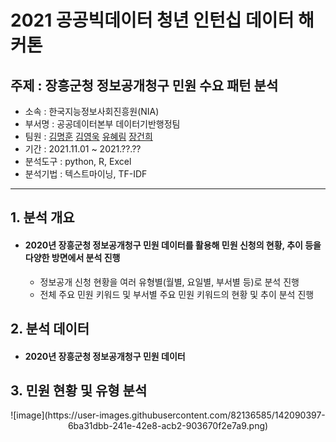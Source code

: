 # 2021 공공빅데이터 청년 인턴십 데이터 해커톤
주제 : 장흥군청 정보공개청구 민원 수요 패턴 분석
-------------
* 소속 : 한국지능정보사회진흥원(NIA)
* 부서명 : 공공데이터본부 데이터기반행정팀 
* 팀원 : [김명훈](https://github.com/minghoona) [김영욱](https://github.com/kjfms) [유혜림](https://github.com/YuHyeRim) [장건희](https://github.com/kuma987)
* 기간 : 2021.11.01 ~ 2021.??.??
* 분석도구 : python, R, Excel
* 분석기법 : 텍스트마이닝, TF-IDF

* * *

## 1. 분석 개요
- #### 2020년 장흥군청 정보공개청구 민원 데이터를 활용해 민원 신청의 현황, 추이 등을 다양한 방면에서 분석 진행
  - 정보공개 신청 현황을 여러 유형별(월별, 요일별, 부서별 등)로 분석 진행
  - 전체 주요 민원 키워드 및 부서별 주요 민원 키워드의 현황 및 추이 분석 진행 

## 2. 분석 데이터
- #### 2020년 장흥군청 정보공개청구 민원 데이터

## 3. 민원 현황 및 유형 분석
<p align="center">![image](https://user-images.githubusercontent.com/82136585/142090397-6ba31dbb-241e-42e8-acb2-903670f2e7a9.png)

